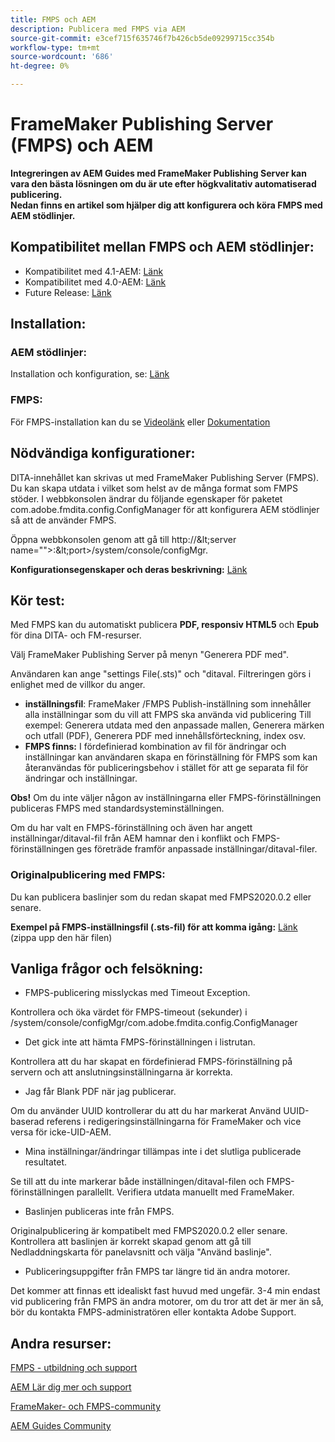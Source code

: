 ```yaml
---
title: FMPS och AEM
description: Publicera med FMPS via AEM
source-git-commit: e3cef715f635746f7b426cb5de09299715cc354b
workflow-type: tm+mt
source-wordcount: '686'
ht-degree: 0%

---
```



# FrameMaker Publishing Server (FMPS) och AEM

**Integreringen av AEM Guides med FrameMaker Publishing Server kan vara den bästa lösningen om du är ute efter högkvalitativ automatiserad publicering.\
Nedan finns en artikel som hjälper dig att konfigurera och köra FMPS med AEM stödlinjer.**

## Kompatibilitet mellan FMPS och AEM stödlinjer:

- Kompatibilitet med 4.1-AEM: [Länk](https://experienceleague.adobe.com/docs/experience-manager-guides-learn/tutorials/release-info/release-notes/on-prem-release-notes/release-notes-4.1.html?lang=en/#compatibility-matrix)
- Kompatibilitet med 4.0-AEM: [Länk](https://helpx.adobe.com/xml-documentation-for-experience-manager/release-note/release-notes-xml-documentation-solution-4-0.html/#Compatibility%20matrix)
- Future Release: [Länk](https://experienceleague.adobe.com/docs/experience-manager-guides-learn/tutorials/release-info/latest-release-info.html?lang=en)

## Installation:

### AEM stödlinjer:

Installation och konfiguration, se: [Länk](https://helpx.adobe.com/content/dam/help/en/xml-documentation-solution/4-1-2/Adobe-Experience-Manager-Guides_Installation-Configuration-Guide_EN.pdf)

### FMPS:

För FMPS-installation kan du se [Videolänk](https://www.youtube.com/watch?v=2deelyM5VA8&amp;t) eller [Dokumentation](https://help.adobe.com/en_US/framemaker/server/index.html#t=fmps-user-guide%2Finstall_config_fmps.html%23install_config_fmps&amp;rhtocid=_2)

## Nödvändiga konfigurationer:

DITA-innehållet kan skrivas ut med FrameMaker Publishing Server (FMPS). Du kan skapa utdata i vilket som helst av de många format som FMPS stöder. I webbkonsolen ändrar du följande egenskaper för paketet com.adobe.fmdita.config.ConfigManager för att konfigurera AEM stödlinjer så att de använder FMPS.

Öppna webbkonsolen genom att gå till http://\&lt;server name=&quot;&quot;>:\&lt;port>/system/console/configMgr.

**Konfigurationsegenskaper och deras beskrivning:** [Länk](https://helpx.adobe.com/content/dam/help/en/xml-documentation-solution/4-1-2/Adobe-Experience-Manager-Guides_Installation-Configuration-Guide_EN.pdf#page=89)

## Kör test:

Med FMPS kan du automatiskt publicera **PDF, responsiv HTML5** och **Epub** för dina DITA- och FM-resurser.

Välj FrameMaker Publishing Server på menyn &quot;Generera PDF med&quot;.

Användaren kan ange &quot;settings File(.sts)&quot; och &quot;ditaval. Filtreringen görs i enlighet med de villkor du anger.

- **inställningsfil**: FrameMaker /FMPS Publish-inställning som innehåller alla inställningar som du vill att FMPS ska använda vid publicering Till exempel: Generera utdata med den anpassade mallen, Generera märken och utfall (PDF), Generera PDF med innehållsförteckning, index osv.
- **FMPS finns:** I fördefinierad kombination av fil för ändringar och inställningar kan användaren skapa en förinställning för FMPS som kan återanvändas för publiceringsbehov i stället för att ge separata fil för ändringar och inställningar.

**Obs!** Om du inte väljer någon av inställningarna eller FMPS-förinställningen publiceras FMPS med standardsysteminställningen.

Om du har valt en FMPS-förinställning och även har angett inställningar/ditaval-fil från AEM hamnar den i konflikt och FMPS-förinställningen ges företräde framför anpassade inställningar/ditaval-filer.

### Originalpublicering med FMPS:

Du kan publicera baslinjer som du redan skapat med FMPS2020.0.2 eller senare.

**Exempel på FMPS-inställningsfil (.sts-fil) för att komma igång:** [Länk](https://acrobat.adobe.com/link/track?uri=urn:aaid:scds:US:ef750752-7a7e-4e51-923e-6b7d9861ed54) (zippa upp den här filen)

## Vanliga frågor och felsökning:

- FMPS-publicering misslyckas med Timeout Exception.

Kontrollera och öka värdet för FMPS-timeout (sekunder) i /system/console/configMgr/com.adobe.fmdita.config.ConfigManager

- Det gick inte att hämta FMPS-förinställningen i listrutan.

Kontrollera att du har skapat en fördefinierad FMPS-förinställning på servern och att anslutningsinställningarna är korrekta.

- Jag får Blank PDF när jag publicerar.

Om du använder UUID kontrollerar du att du har markerat Använd UUID-baserad referens i redigeringsinställningarna för FrameMaker och vice versa för icke-UID-AEM.

- Mina inställningar/ändringar tillämpas inte i det slutliga publicerade resultatet.

Se till att du inte markerar både inställningen/ditaval-filen och FMPS-förinställningen parallellt. Verifiera utdata manuellt med FrameMaker.

- Baslinjen publiceras inte från FMPS.

Originalpublicering är kompatibelt med FMPS2020.0.2 eller senare.\
Kontrollera att baslinjen är korrekt skapad genom att gå till Nedladdningskarta för panelavsnitt och välja &quot;Använd baslinje&quot;.

- Publiceringsuppgifter från FMPS tar längre tid än andra motorer.

Det kommer att finnas ett idealiskt fast huvud med ungefär. 3-4 min endast vid publicering från FMPS än andra motorer, om du tror att det är mer än så, bör du kontakta FMPS-administratören eller kontakta Adobe Support.

## Andra resurser:

[FMPS - utbildning och support](https://helpx.adobe.com/support/framemaker-publishing-server.html)

[AEM Lär dig mer och support](https://helpx.adobe.com/in/support/xml-documentation-for-experience-manager.html)

[FrameMaker- och FMPS-community](https://community.adobe.com/t5/framemaker/ct-p/ct-framemaker?page=1&amp;sort=latest_replies&amp;lang=all&amp;tabid=all)

[AEM Guides Community](https://experienceleaguecommunities.adobe.com/t5/experience-manager-guides/ct-p/aem-xml-documentation)
